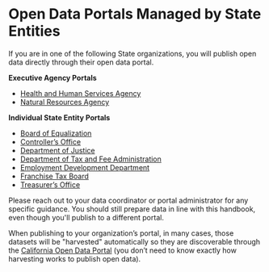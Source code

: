 # Open Data Portals Managed by State Entities

If you are in one of the following State organizations, you will publish open data directly through their open data portal.

**Executive Agency Portals**

* [Health and Human Services Agency](https://data.chhs.ca.gov)
* [Natural Resources Agency](https://data.cnra.ca.gov)

**Individual State Entity Portals**

* [Board of Equalization](https://www.boe.ca.gov/dataportal/)
* [Controller’s Office](https://bythenumbers.sco.ca.gov/browse)
* [Department of Justice](https://openjustice.doj.ca.gov/data)
* [Department of Tax and Fee Administration](https://www.cdtfa.ca.gov/DataPortal/index.htm)
* [Employment Development Department](https://data.edd.ca.gov)
* [Franchise Tax Board](https://data.ftb.ca.gov)
* [Treasurer’s Office](https://debtwatch.treasurer.ca.gov)

Please reach out to your data coordinator or portal administrator for any specific guidance. You should still prepare data in line with this handbook, even though you'll publish to a different portal.

When publishing to your organization’s portal, in many cases, those datasets will be "harvested" automatically so they are discoverable through the [California Open Data Portal](https://data.ca.gov) (you don’t need to know exactly how harvesting works to publish open data).

